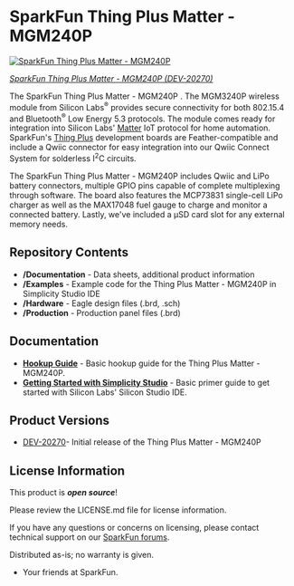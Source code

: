SparkFun Thing Plus Matter - MGM240P
========================================


[![SparkFun Thing Plus Matter - MGM240P](https://cdn.sparkfun.com/assets/parts/2/0/0/7/6/MGM240P_Thing_Plus-_01.jpg)](https://www.sparkfun.com/products/20270)

[*SparkFun Thing Plus Matter - MGM240P (DEV-20270)*](https://www.sparkfun.com/products/20270)

The SparkFun Thing Plus Matter - MGM240P . The MGM3240P wireless module from Silicon Labs<sup>&reg;</sup> provides secure connectivity for both 802.15.4 and Bluetooth<sup>&reg;</sup> Low Energy 5.3 protocols. The module comes ready for integration into Silicon Labs' [Matter](https://www.silabs.com/wireless/matter) IoT protocol for home automation. SparkFun's [Thing Plus](https://www.sparkfun.com/thing_plus) development boards are Feather-compatible and include a Qwiic connector for easy integration into our Qwiic Connect System for solderless I<sup>2</sup>C circuits.

The SparkFun Thing Plus Matter - MGM240P includes Qwiic and LiPo battery connectors, multiple GPIO pins capable of complete multiplexing through software. The board also features the MCP73831 single-cell LiPo charger as well as the MAX17048 fuel gauge to charge and monitor a connected battery. Lastly, we've included a &micro;SD card slot for any external memory needs.

Repository Contents
-------------------

* **/Documentation** - Data sheets, additional product information
* **/Examples** - Example code for the Thing Plus Matter - MGM240P in Simplicity Studio IDE 
* **/Hardware** - Eagle design files (.brd, .sch)
* **/Production** - Production panel files (.brd)

Documentation
--------------
* **[Hookup Guide]()** - Basic hookup guide for the Thing Plus Matter - MGM240P.
* **[Getting Started with Simplicity Studio]()** - Basic primer guide to get started with Silicon Labs' Silicon Studio IDE.

Product Versions
----------------
* [DEV-20270](https://www.sparkfun.com/products/20270)- Initial release of the Thing Plus Matter - MGM240P 

License Information
-------------------

This product is _**open source**_! 

Please review the LICENSE.md file for license information. 

If you have any questions or concerns on licensing, please contact technical support on our [SparkFun forums](https://forum.sparkfun.com/viewforum.php?f=152).

Distributed as-is; no warranty is given.

- Your friends at SparkFun.
